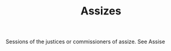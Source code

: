 ---
title: Assizes
permalink: "/definitions/assizes.html"
body: Sessions of the justices or commissioners of assize. See Assise
published_at: '2018-07-07'
layout: post
---